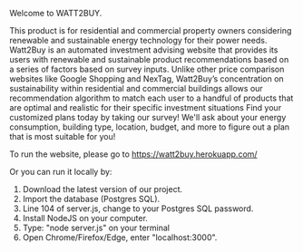 Welcome to WATT2BUY.


This product is for residential and commercial property owners considering renewable and sustainable energy technology for their power needs. Watt2Buy is an automated investment advising website that provides its users with renewable and sustainable product recommendations based on a series of factors based on survey inputs.
Unlike other price comparison websites like Google Shopping and NexTag, Watt2Buy’s concentration on sustainability within residential and commercial buildings allows our recommendation algorithm to match each user to a handful of products that are optimal and realistic for their specific investment situations
    Find your customized plans today by taking our survey! We'll ask about your energy consumption, building type, location, budget, and more to figure out a plan that is most suitable for you!
    
    
To run the website, please go to https://watt2buy.herokuapp.com/ 

Or you can run it locally by:
1) Download the latest version of our project. 
2) Import the database (Postgres SQL).
3) Line 104 of server.js, change to your Postgres SQL password. 
4) Install NodeJS on your computer. 
5) Type: "node server.js" on your terminal
6) Open Chrome/Firefox/Edge, enter "localhost:3000".


